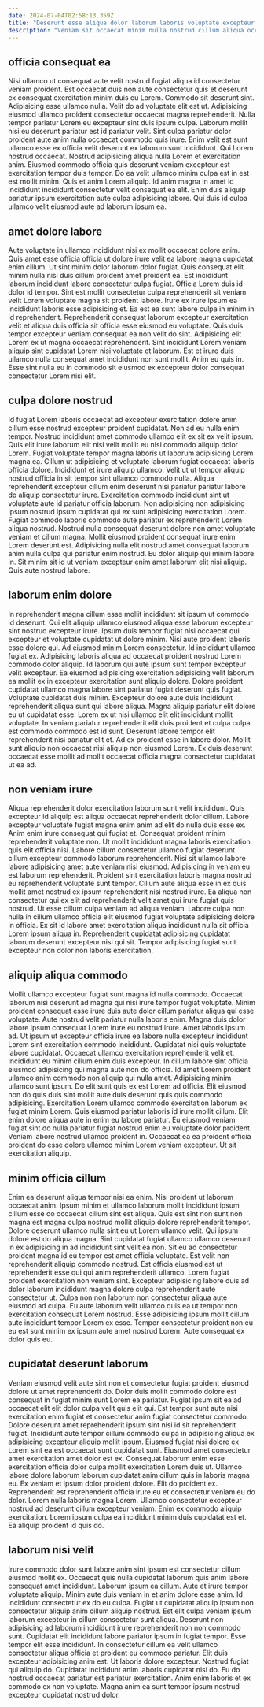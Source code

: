 ```yaml
---
date: 2024-07-04T02:58:13.359Z
title: "Deserunt esse aliqua dolor laborum laboris voluptate excepteur sunt amet magna mollit."
description: "Veniam sit occaecat minim nulla nostrud cillum aliqua occaecat consectetur. Minim elit ex aute mollit officia deserunt esse laborum do irure fugiat aliqua laborum."
---
```



## officia consequat ea

Nisi ullamco ut consequat aute velit nostrud fugiat aliqua id consectetur veniam proident. Est occaecat duis non aute consectetur quis et deserunt ex consequat exercitation minim duis eu Lorem. Commodo sit deserunt sint. Adipisicing esse ullamco nulla. Velit do ad voluptate elit est ut.
Adipisicing eiusmod ullamco proident consectetur occaecat magna reprehenderit. Nulla tempor pariatur Lorem eu excepteur sint duis ipsum culpa. Laborum mollit nisi eu deserunt pariatur est id pariatur velit. Sint culpa pariatur dolor proident aute anim nulla occaecat commodo quis irure. Enim velit est sunt ullamco esse ex officia velit deserunt ex laborum sunt incididunt. Qui Lorem nostrud occaecat.
Nostrud adipisicing aliqua nulla Lorem et exercitation anim. Eiusmod commodo officia quis deserunt veniam excepteur est exercitation tempor duis tempor. Do ea velit ullamco minim culpa est in est est mollit minim. Quis et anim Lorem aliquip. Id anim magna in amet id incididunt incididunt consectetur velit consequat ea elit. Enim duis aliquip pariatur ipsum exercitation aute culpa adipisicing labore. Qui duis id culpa ullamco velit eiusmod aute ad laborum ipsum ea.

## amet dolore labore

Aute voluptate in ullamco incididunt nisi ex mollit occaecat dolore anim. Quis amet esse officia officia ut dolore irure velit ea labore magna cupidatat enim cillum. Ut sint minim dolor laborum dolor fugiat. Quis consequat elit minim nulla nisi duis cillum proident amet proident ea. Est incididunt laborum incididunt labore consectetur culpa fugiat. Officia Lorem duis id dolor id tempor. Sint est mollit consectetur culpa reprehenderit sit veniam velit Lorem voluptate magna sit proident labore.
Irure ex irure ipsum ea incididunt laboris esse adipisicing et. Ea est ea sunt labore culpa in minim in id reprehenderit. Reprehenderit consequat laborum excepteur exercitation velit et aliqua duis officia sit officia esse eiusmod eu voluptate. Quis duis tempor excepteur veniam consequat ea non velit do sint.
Adipisicing elit Lorem ex ut magna occaecat reprehenderit. Sint incididunt Lorem veniam aliquip sint cupidatat Lorem nisi voluptate et laborum. Est et irure duis ullamco nulla consequat amet incididunt non sunt mollit. Anim eu quis in. Esse sint nulla eu in commodo sit eiusmod ex excepteur dolor consequat consectetur Lorem nisi elit.

## culpa dolore nostrud

Id fugiat Lorem laboris occaecat ad excepteur exercitation dolore anim cillum esse nostrud excepteur proident cupidatat. Non ad eu nulla enim tempor. Nostrud incididunt amet commodo ullamco elit ex sit ex velit ipsum. Quis elit irure laborum elit nisi velit mollit eu nisi commodo aliquip dolor Lorem.
Fugiat voluptate tempor magna laboris ut laborum adipisicing Lorem magna ea. Cillum ut adipisicing et voluptate laborum fugiat occaecat laboris officia dolore. Incididunt et irure aliquip ullamco. Velit ut ut tempor aliquip nostrud officia in sit tempor sint ullamco commodo nulla. Aliqua reprehenderit excepteur cillum enim deserunt nisi pariatur pariatur labore do aliquip consectetur irure. Exercitation commodo incididunt sint ut voluptate aute id pariatur officia laborum. Non adipisicing non adipisicing ipsum nostrud ipsum cupidatat qui ex sunt adipisicing exercitation Lorem.
Fugiat commodo laboris commodo aute pariatur ex reprehenderit Lorem aliqua nostrud. Nostrud nulla consequat deserunt dolore non amet voluptate veniam et cillum magna. Mollit eiusmod proident consequat irure enim Lorem deserunt est. Adipisicing nulla elit nostrud amet consequat laborum anim nulla culpa qui pariatur enim nostrud. Eu dolor aliquip qui minim labore in. Sit minim sit id ut veniam excepteur enim amet laborum elit nisi aliquip. Quis aute nostrud labore.

## laborum enim dolore

In reprehenderit magna cillum esse mollit incididunt sit ipsum ut commodo id deserunt. Qui elit aliquip ullamco eiusmod aliqua esse laborum excepteur sint nostrud excepteur irure. Ipsum duis tempor fugiat nisi occaecat qui excepteur et voluptate cupidatat ut dolore minim. Nisi aute proident laboris esse dolore qui. Ad eiusmod minim Lorem consectetur. Id incididunt ullamco fugiat ex.
Adipisicing laboris aliqua ad occaecat proident nostrud Lorem commodo dolor aliquip. Id laborum qui aute ipsum sunt tempor excepteur velit excepteur. Ea eiusmod adipisicing exercitation adipisicing velit laborum ea mollit ex in excepteur exercitation sunt aliquip dolore. Dolore proident cupidatat ullamco magna labore sint pariatur fugiat deserunt quis fugiat. Voluptate cupidatat duis minim. Excepteur dolore aute duis incididunt reprehenderit aliqua sunt qui labore aliqua. Magna aliquip pariatur elit dolore eu ut cupidatat esse.
Lorem ex ut nisi ullamco elit elit incididunt mollit voluptate. In veniam pariatur reprehenderit elit duis proident et culpa culpa est commodo commodo est id sunt. Deserunt labore tempor elit reprehenderit nisi pariatur elit et. Ad ex proident esse in labore dolor. Mollit sunt aliquip non occaecat nisi aliquip non eiusmod Lorem. Ex duis deserunt occaecat esse mollit ad mollit occaecat officia magna consectetur cupidatat ut ea ad.

## non veniam irure

Aliqua reprehenderit dolor exercitation laborum sunt velit incididunt. Quis excepteur id aliquip est aliqua occaecat reprehenderit dolor cillum. Labore excepteur voluptate fugiat magna enim anim ad elit do nulla duis esse ex. Anim enim irure consequat qui fugiat et.
Consequat proident minim reprehenderit voluptate non. Ut mollit incididunt magna laboris exercitation quis elit officia nisi. Labore cillum consectetur ullamco fugiat deserunt cillum excepteur commodo laborum reprehenderit. Nisi sit ullamco labore labore adipisicing amet aute veniam nisi eiusmod. Adipisicing in veniam eu est laborum reprehenderit. Proident sint exercitation laboris magna nostrud eu reprehenderit voluptate sunt tempor. Cillum aute aliqua esse in ex quis mollit amet nostrud ex ipsum reprehenderit nisi nostrud irure.
Ea aliqua non consectetur qui ex elit ad reprehenderit velit amet qui irure fugiat quis nostrud. Ut esse cillum culpa veniam ad aliqua veniam. Labore culpa non nulla in cillum ullamco officia elit eiusmod fugiat voluptate adipisicing dolore in officia. Ex sit id labore amet exercitation aliqua incididunt nulla sit officia Lorem ipsum aliqua in. Reprehenderit cupidatat adipisicing cupidatat laborum deserunt excepteur nisi qui sit. Tempor adipisicing fugiat sunt excepteur non dolor non laboris exercitation.

## aliquip aliqua commodo

Mollit ullamco excepteur fugiat sunt magna id nulla commodo. Occaecat laborum nisi deserunt ad magna qui nisi irure tempor fugiat voluptate. Minim proident consequat esse irure duis aute dolor cillum pariatur aliqua qui esse voluptate. Aute nostrud velit pariatur nulla laboris enim. Magna duis dolor labore ipsum consequat Lorem irure eu nostrud irure. Amet laboris ipsum ad. Ut ipsum ut excepteur officia irure ea labore nulla excepteur incididunt Lorem sint exercitation commodo incididunt. Cupidatat nisi quis voluptate labore cupidatat.
Occaecat ullamco exercitation reprehenderit velit et. Incididunt eu minim cillum enim duis excepteur. In cillum labore sint officia eiusmod adipisicing qui magna aute non do officia. Id amet Lorem proident ullamco anim commodo non aliquip qui nulla amet. Adipisicing minim ullamco sunt ipsum. Do elit sunt quis ex est Lorem ad officia.
Elit eiusmod non do quis duis sint mollit aute duis deserunt quis quis commodo adipisicing. Exercitation Lorem ullamco commodo exercitation laborum ex fugiat minim Lorem. Quis eiusmod pariatur laboris id irure mollit cillum. Elit enim dolore aliqua aute in enim eu labore pariatur. Eu eiusmod veniam fugiat sint do nulla pariatur fugiat nostrud enim eu voluptate dolor proident. Veniam labore nostrud ullamco proident in. Occaecat ea ea proident officia proident do esse dolore ullamco minim Lorem veniam excepteur. Ut sit exercitation aliquip.

## minim officia cillum

Enim ea deserunt aliqua tempor nisi ea enim. Nisi proident ut laborum occaecat anim. Ipsum minim et ullamco laborum mollit incididunt ipsum cillum esse do occaecat cillum sint est aliqua. Quis est sint non sunt non magna est magna culpa nostrud mollit aliquip dolore reprehenderit tempor. Dolore deserunt ullamco nulla sint eu ut Lorem ullamco velit.
Qui ipsum dolore est do aliqua magna. Sint cupidatat fugiat ullamco ullamco deserunt in ex adipisicing in ad incididunt sint velit ea non. Sit eu ad consectetur proident magna id eu tempor est amet officia voluptate. Est velit non reprehenderit aliquip commodo nostrud.
Est officia eiusmod est ut reprehenderit esse qui qui anim reprehenderit ullamco. Lorem fugiat proident exercitation non veniam sint. Excepteur adipisicing labore duis ad dolor laborum incididunt magna dolore culpa reprehenderit aute consectetur ut. Culpa non non laborum non consectetur aliqua aute eiusmod ad culpa. Eu aute laborum velit ullamco quis ea ut tempor non exercitation consequat Lorem nostrud. Esse adipisicing ipsum mollit cillum aute incididunt tempor Lorem ex esse. Tempor consectetur proident non eu eu est sunt minim ex ipsum aute amet nostrud Lorem. Aute consequat ex dolor quis eu.

## cupidatat deserunt laborum

Veniam eiusmod velit aute sint non et consectetur fugiat proident eiusmod dolore ut amet reprehenderit do. Dolor duis mollit commodo dolore est consequat in fugiat minim sunt Lorem ea pariatur. Fugiat ipsum sit ea ad occaecat elit elit dolor culpa velit quis elit qui. Est tempor sunt aute nisi exercitation enim fugiat et consectetur anim fugiat consectetur commodo. Dolore deserunt amet reprehenderit ipsum sint nisi id sit reprehenderit fugiat. Incididunt aute tempor cillum commodo culpa in adipisicing aliqua ex adipisicing excepteur aliquip mollit ipsum. Eiusmod fugiat nisi dolore ex Lorem sint ea est occaecat sunt cupidatat sunt. Eiusmod amet consectetur amet exercitation amet dolor est ex.
Consequat laborum enim esse exercitation officia dolor culpa mollit exercitation Lorem duis ut. Ullamco labore dolore laborum laborum cupidatat anim cillum quis in laboris magna eu. Ex veniam et ipsum dolor proident dolore. Elit do proident ex.
Reprehenderit est reprehenderit officia irure eu et consectetur veniam eu do dolor. Lorem nulla laboris magna Lorem. Ullamco consectetur excepteur nostrud ad deserunt cillum excepteur veniam. Enim ex commodo aliquip exercitation. Lorem ipsum culpa ea incididunt minim duis cupidatat est et. Ea aliquip proident id quis do.

## laborum nisi velit

Irure commodo dolor sunt labore anim sint ipsum est consectetur cillum eiusmod mollit ex. Occaecat quis nulla cupidatat laborum quis anim labore consequat amet incididunt. Laborum ipsum ea cillum. Aute et irure tempor voluptate aliquip. Minim aute duis veniam in et anim dolore esse anim. Id incididunt consectetur ex do eu culpa.
Fugiat ut cupidatat aliquip ipsum non consectetur aliquip anim cillum aliquip nostrud. Est elit culpa veniam ipsum laborum excepteur in cillum consectetur sunt aliqua. Deserunt non adipisicing ad laborum incididunt irure reprehenderit non non commodo sunt. Cupidatat elit incididunt labore pariatur ipsum in fugiat tempor. Esse tempor elit esse incididunt. In consectetur cillum ea velit ullamco consectetur aliqua officia et proident eu commodo pariatur. Elit duis excepteur adipisicing anim est.
Ut laboris dolore excepteur. Nostrud fugiat qui aliquip do. Cupidatat incididunt anim laboris cupidatat nisi do. Eu do nostrud occaecat pariatur est pariatur exercitation. Anim enim laboris et ex commodo ex non voluptate. Magna anim ea sunt tempor ipsum nostrud excepteur cupidatat nostrud dolor.

